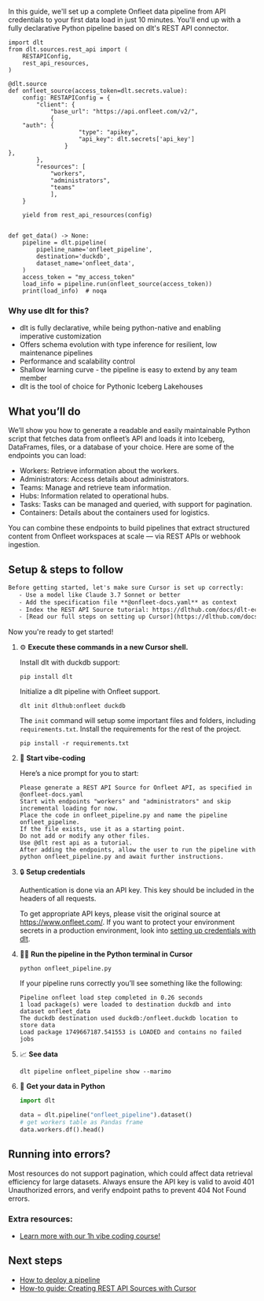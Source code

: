 In this guide, we'll set up a complete Onfleet data pipeline from API credentials to your first data load in just 10 minutes. You'll end up with a fully declarative Python pipeline based on dlt's REST API connector.

```python-outcome
import dlt
from dlt.sources.rest_api import (
    RESTAPIConfig,
    rest_api_resources,
)

@dlt.source
def onfleet_source(access_token=dlt.secrets.value):
    config: RESTAPIConfig = {
        "client": {
            "base_url": "https://api.onfleet.com/v2/",
            {
    "auth": {
                    "type": "apikey",
                    "api_key": dlt.secrets['api_key']
                }
},
        },
        "resources": [
            "workers",
            "administrators",
            "teams"
            ],
    }

    yield from rest_api_resources(config)


def get_data() -> None:
    pipeline = dlt.pipeline(
        pipeline_name='onfleet_pipeline',
        destination='duckdb',
        dataset_name='onfleet_data', 
    )
    access_token = "my_access_token"
    load_info = pipeline.run(onfleet_source(access_token))
    print(load_info)  # noqa
```

### Why use dlt for this?

- dlt is fully declarative, while being python-native and enabling imperative customization
- Offers schema evolution with type inference for resilient, low maintenance pipelines
- Performance and scalability control
- Shallow learning curve - the pipeline is easy to extend by any team member
- dlt is the tool of choice for Pythonic Iceberg Lakehouses

## What you’ll do

We’ll show you how to generate a readable and easily maintainable Python script that fetches data from onfleet’s API and loads it into Iceberg, DataFrames, files, or a database of your choice. Here are some of the endpoints you can load:

- Workers: Retrieve information about the workers.
- Administrators: Access details about administrators.
- Teams: Manage and retrieve team information.
- Hubs: Information related to operational hubs.
- Tasks: Tasks can be managed and queried, with support for pagination.
- Containers: Details about the containers used for logistics.

You can combine these endpoints to build pipelines that extract structured content from Onfleet workspaces at scale — via REST APIs or webhook ingestion.

## Setup & steps to follow

```default
Before getting started, let's make sure Cursor is set up correctly:
   - Use a model like Claude 3.7 Sonnet or better
   - Add the specification file **@onfleet-docs.yaml** as context
   - Index the REST API Source tutorial: https://dlthub.com/docs/dlt-ecosystem/verified-sources/rest_api/ and add it to context as **@dlt rest api**
   - [Read our full steps on setting up Cursor](https://dlthub.com/docs/dlt-ecosystem/llm-tooling/cursor-restapi#23-configuring-cursor-with-documentation)
```

Now you're ready to get started! 

1. ⚙️ **Execute these commands in a new Cursor shell.**
    
    Install dlt with duckdb support:
    ```shell
    pip install dlt
    ```

    Initialize a dlt pipeline with Onfleet support.
    ```shell
    dlt init dlthub:onfleet duckdb
    ```

    The `init` command will setup some important files and folders, including `requirements.txt`. Install the requirements for the rest of the project.
    ```shell
    pip install -r requirements.txt
    ```
    
2. 🤠 **Start vibe-coding**
    
    Here’s a nice prompt for you to start: 
    
    ```prompt
    Please generate a REST API Source for Onfleet API, as specified in @onfleet-docs.yaml 
    Start with endpoints "workers" and "administrators" and skip incremental loading for now. 
    Place the code in onfleet_pipeline.py and name the pipeline onfleet_pipeline. 
    If the file exists, use it as a starting point. 
    Do not add or modify any other files. 
    Use @dlt rest api as a tutorial. 
    After adding the endpoints, allow the user to run the pipeline with python onfleet_pipeline.py and await further instructions.
    ```

    
3. 🔒 **Setup credentials** 
    
    Authentication is done via an API key. This key should be included in the headers of all requests.
    
    To get appropriate API keys, please visit the original source at https://www.onfleet.com/.
    If you want to protect your environment secrets in a production environment, look into [setting up credentials with dlt](https://dlthub.com/docs/walkthroughs/add_credentials).
    
4. 🏃‍♀️ **Run the pipeline in the Python terminal in Cursor**
    
    ```shell
    python onfleet_pipeline.py
    ```
    
    If your pipeline runs correctly you’ll see something like the following:
    
    ```shell
    Pipeline onfleet load step completed in 0.26 seconds
    1 load package(s) were loaded to destination duckdb and into dataset onfleet_data
    The duckdb destination used duckdb:/onfleet.duckdb location to store data
    Load package 1749667187.541553 is LOADED and contains no failed jobs
    ```
    
5. 📈 **See data**
    
    ```shell
    dlt pipeline onfleet_pipeline show --marimo
    ```
    
6. 🐍 **Get your data in Python**
    
    ```python
    import dlt

   data = dlt.pipeline("onfleet_pipeline").dataset()
   # get workers table as Pandas frame
   data.workers.df().head()
    ```

## Running into errors?

Most resources do not support pagination, which could affect data retrieval efficiency for large datasets. Always ensure the API key is valid to avoid 401 Unauthorized errors, and verify endpoint paths to prevent 404 Not Found errors.

### Extra resources:

- [Learn more with our 1h vibe coding course!](https://www.youtube.com/watch?v=GGid70rnJuM)

## Next steps

- [How to deploy a pipeline](https://dlthub.com/docs/walkthroughs/deploy-a-pipeline)
- [How-to guide: Creating REST API Sources with Cursor](https://dlthub.com/docs/dlt-ecosystem/llm-tooling/cursor-restapi)